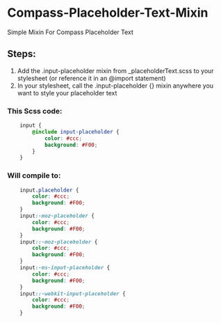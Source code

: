 # Compass-Placeholder-Text-Mixin

Simple Mixin For Compass Placeholder Text
        
## Steps:

1. Add the .input-placeholder mixin from _placeholderText.scss to your stylesheet (or reference it in an @import statement)
2. In your stylesheet, call the .input-placeholder {} mixin anywhere you want to style your placeholder text

### This Scss code:

```SCSS
    input {
        @include input-placeholder {
            color: #ccc;
            background: #F00;
        }
    }
``` 

### Will compile to: 
    
```CSS
    input.placeholder {
        color: #ccc;
        background: #F00;
    }
    input:-moz-placeholder {
        color: #ccc;
        background: #F00;
    }
    input::-moz-placeholder {
        color: #ccc;
        background: #F00;
    }
    input:-ms-input-placeholder {
        color: #ccc;
        background: #F00;
    }
    input::-webkit-input-placeholder {
        color: #ccc;
        background: #F00;
    }
```
